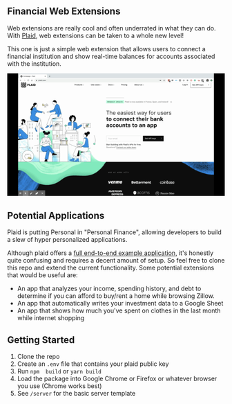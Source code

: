 ## Financial Web Extensions

Web extensions are really cool and often underrated in what they can do. With [Plaid](https://plaid.com/), web extensions can be taken to a whole new level!

This one is just a simple web extension that allows users to connect a financial institution and show real-time balances for accounts associated with the institution.


![Plaid Balance Demo](demo/plaid-demo.gif)

## Potential Applications

Plaid is putting Personal in "Personal Finance", allowing developers to build a slew of hyper personalized applications.

Although plaid offers a [full end-to-end example application](https://github.com/plaid/pattern), it's honestly quite confusing and requires a decent amount of setup. So feel free to clone this repo and extend the current functionality. Some potential extensions that would be useful are:

* An app that analyzes your income, spending history, and debt to determine if you can afford to buy/rent a home while browsing Zillow.
* An app that automatically writes your investment data to a Google Sheet
* An app that shows how much you've spent on clothes in the last month while internet shopping

## Getting Started

1. Clone the repo
2. Create an `.env` file that contains your plaid public key
3. Run `npm  build` or `yarn build`
4. Load the package into Google Chrome or Firefox or whatever browser you use (Chrome works best)
3. See `/server` for the basic server template  

